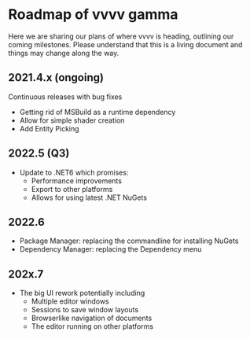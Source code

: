 # Roadmap of vvvv gamma

Here we are sharing our plans of where vvvv is heading, outlining our coming milestones. Please understand that this is a living document and things may change along the way.

## 2021.4.x (ongoing)
Continuous releases with bug fixes
* Getting rid of MSBuild as a runtime dependency
* Allow for simple shader creation
* Add Entity Picking

## 2022.5 (Q3)
* Update to .NET6 which promises:
  * Performance improvements 
  * Export to other platforms
  * Allows for using latest .NET NuGets

## 2022.6
* Package Manager: replacing the commandline for installing NuGets
* Dependency Manager: replacing the Dependency menu
  
## 202x.7
* The big UI rework potentially including
  * Multiple editor windows
  * Sessions to save window layouts
  * Browserlike navigation of documents
  * The editor running on other platforms
